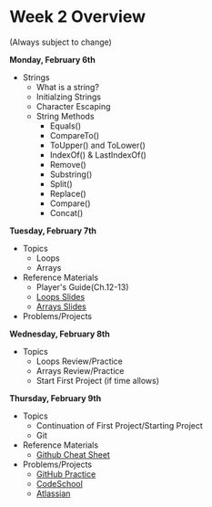 # Week 2 Overview

(Always subject to change)

**Monday, February 6th**
- Strings
  - What is a string?
  - Initialzing Strings
  - Character Escaping 
  - String Methods
    - Equals()
    - CompareTo()
    - ToUpper() and ToLower()
    - IndexOf() & LastIndexOf()
    - Remove()
    - Substring()
    - Split()
    - Replace() 
    - Compare()
    - Concat()
    
**Tuesday, February 7th**
- Topics
  - Loops
  - Arrays
- Reference Materials
  - Player's Guide(Ch.12-13)
  - [Loops Slides](https://docs.google.com/presentation/d/1PAezSNr2UKAvdcfRRrTvM4aOICA-i8xxzAREAppCrQ8/edit?usp=sharing)
  - [Arrays Slides](https://docs.google.com/presentation/d/1tAiudPEjh_RsJhFVCBY4ykgdp-FgudYbYg_YSKG-Lmo/edit?usp=sharing)
- Problems/Projects
  
**Wednesday, February 8th**  
- Topics
  - Loops Review/Practice
  - Arrays Review/Practice
  - Start First Project (if time allows)
  
**Thursday, February 9th**  
- Topics
  - Continuation of First Project/Starting Project
  - Git
- Reference Materials
  - [Github Cheat Sheet](https://education.github.com/git-cheat-sheet-education.pdf)
- Problems/Projects
  - [GitHub Practice](https://try.github.io/levels/1/challenges/1)
  - [CodeSchool](https://www.codeschool.com/courses/try-git)
  - [Atlassian](https://www.atlassian.com/git/tutorials/)
  
  
	
